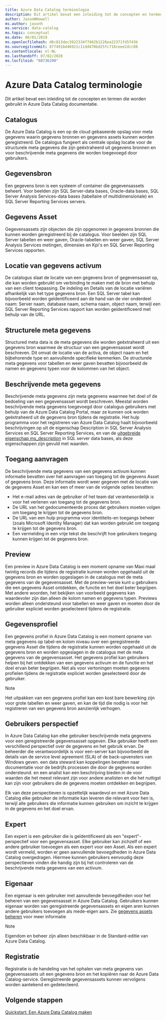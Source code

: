 ```yaml
---
title: Azure Data Catalog terminologie
description: Dit artikel bevat een inleiding tot de concepten en termen die worden gebruikt in Azure Data Catalog documentatie.
author: JasonWHowell
ms.author: jasonh
ms.service: data-catalog
ms.topic: conceptual
ms.date: 08/01/2019
ms.openlocfilehash: d6c813dec3922334f7462b1226ea22371fd5f43b
ms.sourcegitcommit: 877491bd46921c11dd478bd25fc718ceee2dcc08
ms.contentlocale: nl-NL
ms.lasthandoff: 07/02/2020
ms.locfileid: "68736290"
---
```

# <a name="azure-data-catalog-terminology"></a>Azure Data Catalog terminologie

Dit artikel bevat een inleiding tot de concepten en termen die worden gebruikt in Azure Data Catalog documentatie.

## <a name="catalog"></a>Catalogus

De Azure Data Catalog is een op de cloud gebaseerde opslag voor meta gegevens waarin gegevens bronnen en gegevens assets kunnen worden geregistreerd. De catalogus fungeert als centrale opslag locatie voor de structurele meta gegevens die zijn geëxtraheerd uit gegevens bronnen en voor beschrijvende meta gegevens die worden toegevoegd door gebruikers.

## <a name="data-source"></a>Gegevensbron

Een gegevens bron is een systeem of container die gegevensassets beheert. Voor beelden zijn SQL Server-data bases, Oracle-data bases, SQL Server Analysis Services-data bases (tabellaire of multidimensionale) en SQL Server Reporting Services servers.

## <a name="data-asset"></a>Gegevens Asset

Gegevensassets zijn objecten die zijn opgenomen in gegevens bronnen die kunnen worden geregistreerd bij de catalogus. Voor beelden zijn SQL Server tabellen en weer gaven, Oracle-tabellen en-weer gaven, SQL Server Analysis Services metingen, dimensies en Kpi's en SQL Server Reporting Services rapporten.

## <a name="data-asset-location"></a>Locatie van gegevens activum

De catalogus slaat de locatie van een gegevens bron of gegevensasset op, die kan worden gebruikt om verbinding te maken met de bron met behulp van een client toepassing. De indeling en Details van de locatie variëren afhankelijk van het type gegevens bron. Een SQL Server tabel kan bijvoorbeeld worden geïdentificeerd aan de hand van de vier onderdeel naam: Server naam, database naam, schema naam, object naam, terwijl een SQL Server Reporting Services rapport kan worden geïdentificeerd met behulp van de URL.

## <a name="structural-metadata"></a>Structurele meta gegevens

Structured meta data is de meta gegevens die worden geëxtraheerd uit een gegevens bron waarmee de structuur van een gegevensasset wordt beschreven. Dit omvat de locatie van de activa, de object naam en het bijbehorende type en aanvullende specifieke kenmerken. De structurele meta gegevens voor tabellen en weer gaven bevatten bijvoorbeeld de namen en gegevens typen voor de kolommen van het object.

## <a name="descriptive-metadata"></a>Beschrijvende meta gegevens

Beschrijvende meta gegevens zijn meta gegevens waarmee het doel of de bedoeling van een gegevensasset wordt beschreven. Meestal worden beschrijvende meta gegevens toegevoegd door catalogus gebruikers met behulp van de Azure Data Catalog Portal, maar ze kunnen ook worden geëxtraheerd uit de gegevens bron tijdens de registratie. Het hulp programma voor het registreren van Azure Data Catalog haalt bijvoorbeeld beschrijvingen op uit de eigenschap Description in SQL Server Analysis Services en SQL Server Reporting Services, en van de [uitgebreide eigenschap ms_description](https://technet.microsoft.com/library/ms190243.aspx) in SQL server data bases, als deze eigenschappen zijn gevuld met waarden.

## <a name="request-access"></a>Toegang aanvragen

De beschrijvende meta gegevens van een gegevens activum kunnen informatie bevatten over het aanvragen van toegang tot de gegevens Asset of gegevens bron. Deze informatie wordt weer gegeven met de locatie van de gegevens Asset en kan een of meer van de volgende opties bevatten:

* Het e-mail adres van de gebruiker of het team dat verantwoordelijk is voor het verlenen van toegang tot de gegevens bron.
* De URL van het gedocumenteerde proces dat gebruikers moeten volgen om toegang te krijgen tot de gegevens bron.
* De URL van een hulp programma voor identiteits-en toegangs beheer (zoals Microsoft Identity Manager) dat kan worden gebruikt om toegang te krijgen tot de gegevens bron.
* Een vermelding in een vrije tekst die beschrijft hoe gebruikers toegang kunnen krijgen tot de gegevens bron.

## <a name="preview"></a>Preview

Een preview in Azure Data Catalog is een moment opname van Maxi maal twintig records die tijdens de registratie kunnen worden opgehaald uit de gegevens bron en worden opgeslagen in de catalogus met de meta gegevens van de gegevensasset. Met de preview-versie kunt u gebruikers die een gegevens Asset ontdekken, de functie en het doel beter begrijpen. Met andere woorden, het bekijken van voorbeeld gegevens kan waardevoler zijn dan alleen de kolom namen en gegevens typen.
Previews worden alleen ondersteund voor tabellen en weer gaven en moeten door de gebruiker expliciet worden geselecteerd tijdens de registratie.

## <a name="data-profile"></a>Gegevensprofiel

Een gegevens profiel in Azure Data Catalog is een moment opname van meta gegevens op tabel-en kolom niveau over een geregistreerde gegevens Asset die tijdens de registratie kunnen worden opgehaald uit de gegevens bron en worden opgeslagen in de catalogus met de meta gegevens van de gegevensasset. Het gegevens profiel kan gebruikers helpen bij het ontdekken van een gegevens activum en de functie en het doel ervan beter begrijpen. Net als voor vertoningen moeten gegevens profielen tijdens de registratie expliciet worden geselecteerd door de gebruiker.

> [!NOTE]
> Het uitpakken van een gegevens profiel kan een kost bare bewerking zijn voor grote tabellen en weer gaven, en kan de tijd die nodig is voor het registreren van een gegevens bron aanzienlijk verhogen.


## <a name="user-perspective"></a>Gebruikers perspectief

In Azure Data Catalog kan elke gebruiker beschrijvende meta gegevens voor een geregistreerde gegevensasset opgeven. Elke gebruiker heeft een verschillend perspectief over de gegevens en het gebruik ervan. De beheerder die verantwoordelijk is voor een-server kan bijvoorbeeld de details van de service level agreement (SLA) of de back-upvensters van Windows geven. een data steward kan koppelingen bevatten naar documentatie voor de bedrijfs processen die door de gegevens worden ondersteund. en een analist kan een beschrijving bieden in de voor waarden die het meest relevant zijn voor andere analisten en die het nuttigst kan zijn voor gebruikers die de gegevens moeten ontdekken en begrijpen.

Elk van deze perspectieven is opzettelijk waardevol en met Azure Data Catalog elke gebruiker de informatie kan leveren die relevant voor hen is, terwijl alle gebruikers die informatie kunnen gebruiken om inzicht te krijgen in de gegevens en het doel ervan.

## <a name="expert"></a>Expert

Een expert is een gebruiker die is geïdentificeerd als een "expert"-perspectief voor een gegevensasset. Elke gebruiker kan zichzelf of een andere gebruiker toevoegen als een expert voor een Asset. Als een expert wordt vermeld, worden er geen aanvullende bevoegdheden in Azure Data Catalog overgedragen. Hiermee kunnen gebruikers eenvoudig deze perspectieven vinden die handig zijn bij het controleren van de beschrijvende meta gegevens van een activum.

## <a name="owner"></a>Eigenaar

Een eigenaar is een gebruiker met aanvullende bevoegdheden voor het beheren van een gegevensasset in Azure Data Catalog. Gebruikers kunnen eigenaar worden van geregistreerde gegevensassets en eigen aren kunnen andere gebruikers toevoegen als mede-eigen aars. Zie [gegevens assets beheren](data-catalog-how-to-manage.md) voor meer informatie  

> [!NOTE]
> Eigendom en beheer zijn alleen beschikbaar in de Standard-editie van Azure Data Catalog.

## <a name="registration"></a>Registratie

Registratie is de handeling van het ophalen van meta gegevens van gegevensassets uit een gegevens bron en het kopiëren naar de Azure Data Catalog-service. Geregistreerde gegevensassets kunnen vervolgens worden aantekend en gedetecteerd.

## <a name="next-steps"></a>Volgende stappen

[Quickstart: Een Azure Data Catalog maken](data-catalog-get-started.md) 
